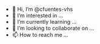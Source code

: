 - 👋 Hi, I’m @cfuentes-vhs
- 👀 I’m interested in ...
- 🌱 I’m currently learning ...
- 💞️ I’m looking to collaborate on ...
- 📫 How to reach me ...

<!---
cfuentes-vhs/cfuentes-vhs is a ✨ special ✨ repository because its `README.md` (this file) appears on your GitHub profile.
You can click the Preview link to take a look at your changes.
--->
